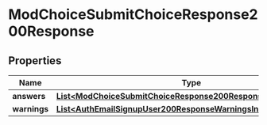 

# ModChoiceSubmitChoiceResponse200Response


## Properties

| Name | Type | Description | Notes |
|------------ | ------------- | ------------- | -------------|
|**answers** | [**List&lt;ModChoiceSubmitChoiceResponse200ResponseAnswersInner&gt;**](ModChoiceSubmitChoiceResponse200ResponseAnswersInner.md) |  |  |
|**warnings** | [**List&lt;AuthEmailSignupUser200ResponseWarningsInner&gt;**](AuthEmailSignupUser200ResponseWarningsInner.md) |  |  [optional] |



